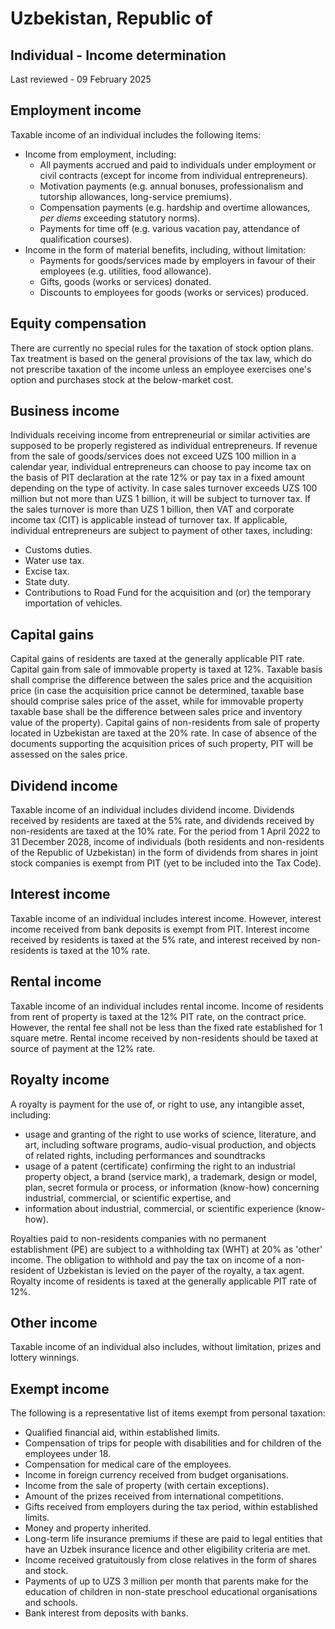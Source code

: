 # Uzbekistan, Republic of
## Individual - Income determination
Last reviewed - 09 February 2025
## Employment income
Taxable income of an individual includes the following items:
  * Income from employment, including:
    * All payments accrued and paid to individuals under employment or civil contracts (except for income from individual entrepreneurs).
    * Motivation payments (e.g. annual bonuses, professionalism and tutorship allowances, long-service premiums).
    * Compensation payments (e.g. hardship and overtime allowances, _per diems_ exceeding statutory norms).
    * Payments for time off (e.g. various vacation pay, attendance of qualification courses).
  * Income in the form of material benefits, including, without limitation:
    * Payments for goods/services made by employers in favour of their employees (e.g. utilities, food allowance).
    * Gifts, goods (works or services) donated.
    * Discounts to employees for goods (works or services) produced.


## Equity compensation
There are currently no special rules for the taxation of stock option plans. Tax treatment is based on the general provisions of the tax law, which do not prescribe taxation of the income unless an employee exercises one's option and purchases stock at the below-market cost.
## Business income
Individuals receiving income from entrepreneurial or similar activities are supposed to be properly registered as individual entrepreneurs. If revenue from the sale of goods/services does not exceed UZS 100 million in a calendar year, individual entrepreneurs can choose to pay income tax on the basis of PIT declaration at the rate 12% or pay tax in a fixed amount depending on the type of activity. In case sales turnover exceeds UZS 100 million but not more than UZS 1 billion, it will be subject to turnover tax. If the sales turnover is more than UZS 1 billion, then VAT and corporate income tax (CIT) is applicable instead of turnover tax.
If applicable, individual entrepreneurs are subject to payment of other taxes, including:
  * Customs duties.
  * Water use tax.
  * Excise tax.
  * State duty.
  * Contributions to Road Fund for the acquisition and (or) the temporary importation of vehicles.


## Capital gains
Capital gains of residents are taxed at the generally applicable PIT rate. Capital gain from sale of immovable property is taxed at 12%. Taxable basis shall comprise the difference between the sales price and the acquisition price (in case the acquisition price cannot be determined, taxable base should comprise sales price of the asset, while for immovable property taxable base shall be the difference between sales price and inventory value of the property).
Capital gains of non-residents from sale of property located in Uzbekistan are taxed at the 20% rate. In case of absence of the documents supporting the acquisition prices of such property, PIT will be assessed on the sales price.
## Dividend income
Taxable income of an individual includes dividend income.
Dividends received by residents are taxed at the 5% rate, and dividends received by non-residents are taxed at the 10% rate. 
For the period from 1 April 2022 to 31 December 2028, income of individuals (both residents and non-residents of the Republic of Uzbekistan) in the form of dividends from shares in joint stock companies is exempt from PIT (yet to be included into the Tax Code).
## Interest income
Taxable income of an individual includes interest income. However, interest income received from bank deposits is exempt from PIT.
Interest income received by residents is taxed at the 5% rate, and interest received by non-residents is taxed at the 10% rate.
## Rental income
Taxable income of an individual includes rental income. Income of residents from rent of property is taxed at the 12% PIT rate, on the contract price. However, the rental fee shall not be less than the fixed rate established for 1 square metre.
Rental income received by non-residents should be taxed at source of payment at the 12% rate.
## Royalty income
A royalty is payment for the use of, or right to use, any intangible asset, including:
  * usage and granting of the right to use works of science, literature, and art, including software programs, audio-visual production, and objects of related rights, including performances and soundtracks
  * usage of a patent (certificate) confirming the right to an industrial property object, a brand (service mark), a trademark, design or model, plan, secret formula or process, or information (know-how) concerning industrial, commercial, or scientific expertise, and
  * information about industrial, commercial, or scientific experience (know-how).


Royalties paid to non-residents companies with no permanent establishment (PE) are subject to a withholding tax (WHT) at 20% as 'other' income. The obligation to withhold and pay the tax on income of a non-resident of Uzbekistan is levied on the payer of the royalty, a tax agent.
Royalty income of residents is taxed at the generally applicable PIT rate of 12%.
## Other income
Taxable income of an individual also includes, without limitation, prizes and lottery winnings.
## Exempt income
The following is a representative list of items exempt from personal taxation:
  * Qualified financial aid, within established limits.
  * Compensation of trips for people with disabilities and for children of the employees under 18.
  * Compensation for medical care of the employees.
  * Income in foreign currency received from budget organisations.
  * Income from the sale of property (with certain exceptions).
  * Amount of the prizes received from international competitions.
  * Gifts received from employers during the tax period, within established limits.
  * Money and property inherited.
  * Long-term life insurance premiums if these are paid to legal entities that have an Uzbek insurance licence and other eligibility criteria are met.
  * Income received gratuitously from close relatives in the form of shares and stock.
  * Payments of up to UZS 3 million per month that parents make for the education of children in non-state preschool educational organisations and schools.
  * Bank interest from deposits with banks.


